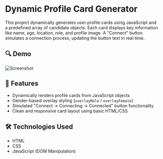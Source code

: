 # Dynamic Profile Card Generator

This project dynamically generates user profile cards using JavaScript and a predefined array of candidate objects. Each card displays key information like name, age, location, role, and profile image. A "Connect" button simulates a connection process, updating the button text in real time.

## 🔍 Demo

![Screenshot](https://your-screenshot-url-if-any)

## 🚀 Features

- Dynamically renders profile cards from JavaScript objects
- Gender-based overlay styling (`overlayMale` / `overlayFemale`)
- Simulated "Connect → Connecting → Connected" button functionality
- Clean and responsive card layout using basic HTML/CSS

## 🛠️ Technologies Used

- HTML
- CSS
- JavaScript (DOM Manipulation)
